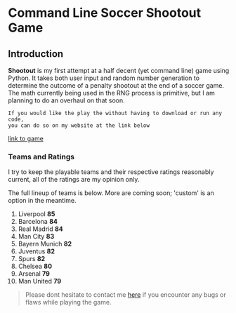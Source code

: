 Command Line Soccer Shootout Game
===

## Introduction

**Shootout** is my first attempt at a half decent (yet command line) game using Python. It takes both user input and random number generation to determine the outcome of a penalty shootout at the end of a soccer game. The math currently being used in the RNG process is primitive, but I am planning to do an overhaul on that soon.  
```
If you would like the play the without having to download or run any code, 
you can do so on my website at the link below
```
[link to game](http://radiuk.ca/projects)
### Teams and Ratings

I try to keep the playable teams and their respective ratings reasonably current, all of the ratings are my opinion only.

The full lineup of teams is below. More are coming soon; 'custom' is an option in the meantime. 

1. Liverpool **85**
2. Barcelona **84**
3. Real Madrid **84**
4. Man City **83** 
5. Bayern Munich **82**
6. Juventus **82**
7. Spurs **82**
8. Chelsea **80**
9. Arsenal **79**
10. Man United **79**

> Please dont hesitate to contact me [here](http://radiuk.ca) if you encounter any bugs or flaws while playing the game.
